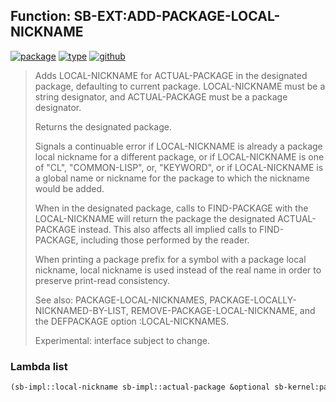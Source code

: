 ## Function: SB-EXT:ADD-PACKAGE-LOCAL-NICKNAME
[![package](https://img.shields.io/badge/Package-SB--EXT-5f9ea0.svg?style=social&colorA=999999)](../) [![type](https://img.shields.io/badge/Type-Function-5f9ea0.svg?style=social&colorA=999999)](../#function) [![github](https://img.shields.io/badge/GitHub-View_the_source-5f9ea0.svg?style=social&colorA=999999&logo=github)](https://github.com/sbcl/sbcl/blob/master/src/code/target-package.lisp/) 

> Adds LOCAL-NICKNAME for ACTUAL-PACKAGE in the designated package, defaulting
> to current package. LOCAL-NICKNAME must be a string designator, and
> ACTUAL-PACKAGE must be a package designator.
> 
> Returns the designated package.
> 
> Signals a continuable error if LOCAL-NICKNAME is already a package local
> nickname for a different package, or if LOCAL-NICKNAME is one of "CL",
> "COMMON-LISP", or, "KEYWORD", or if LOCAL-NICKNAME is a global name or
> nickname for the package to which the nickname would be added.
> 
> When in the designated package, calls to FIND-PACKAGE with the LOCAL-NICKNAME
> will return the package the designated ACTUAL-PACKAGE instead. This also
> affects all implied calls to FIND-PACKAGE, including those performed by the
> reader.
> 
> When printing a package prefix for a symbol with a package local nickname,
> local nickname is used instead of the real name in order to preserve
> print-read consistency.
> 
> See also: PACKAGE-LOCAL-NICKNAMES, PACKAGE-LOCALLY-NICKNAMED-BY-LIST,
> REMOVE-PACKAGE-LOCAL-NICKNAME, and the DEFPACKAGE option :LOCAL-NICKNAMES.
> 
> Experimental: interface subject to change.

### Lambda list
```cl
(sb-impl::local-nickname sb-impl::actual-package &optional sb-kernel:package-designator)
```

